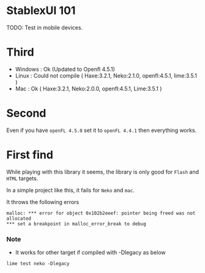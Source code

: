 StablexUI 101
================



TODO: Test in mobile devices.

Third
===============
 - Windows : Ok (Updated to Openfl 4.5.1)
 - Linux : Could not compile ( Haxe:3.2.1, Neko:2.1.0, openfl:4.5.1, lime:3.5.1 )
 - Mac : Ok ( Haxe:3.2.1, Neko:2.0.0, openfl:4.5.1, Lime:3.5.1 )

Second
================
Even if you have `openFL 4.5.0` set it to `openFL 4.4.1` then everything works. 


First find
================
While playing with this library it seems, the library is only good for `Flash` and `HTML` targets.

In a simple project like this, it fails for `Neko` and `mac`.     

It throws the following errors   

```
malloc: *** error for object 0x102b2eeef: pointer being freed was not allocated
*** set a breakpoint in malloc_error_break to debug
```

### Note
 - It works for other target if compiled with -Dlegacy as below

```
lime test neko -Dlegacy
```
